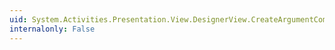 ```yaml
---
uid: System.Activities.Presentation.View.DesignerView.CreateArgumentCommand
internalonly: False
---
```

